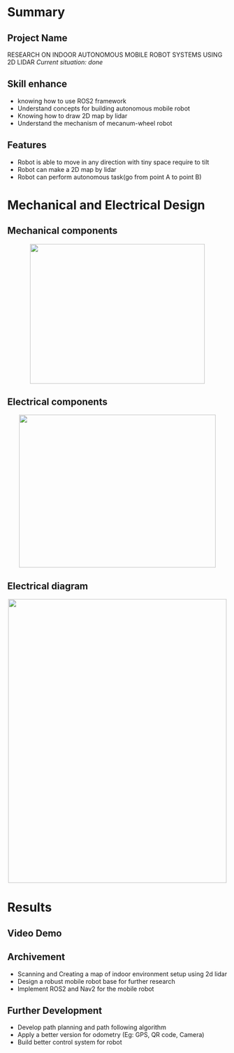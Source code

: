 # Summary
## Project Name
 RESEARCH ON INDOOR AUTONOMOUS MOBILE ROBOT SYSTEMS USING 2D LIDAR
 *Current situation: done*

## Skill enhance 
 * knowing how to use ROS2 framework
 * Understand concepts for building autonomous mobile robot
 * Knowing how to draw 2D map by lidar
 * Understand the mechanism of mecanum-wheel robot 
 
 
## Features 
 * Robot is able to move in any direction with tiny space require to tilt
 * Robot can make a 2D map by lidar
 * Robot can perform autonomous task(go from point A to point B)
 
# Mechanical and Electrical Design

## Mechanical components

<p align="center">
  <img width="400" height="320" src="https://github.com/user-attachments/assets/4cc82188-1f7f-402a-8c20-394459f26377">
</p>

## Electrical components

<p align="center">
  <img width="450" height="350" src="https://github.com/user-attachments/assets/7f741883-bedd-4ccd-8749-422e149f67d7">
</p>

## Electrical diagram

<p align="center">
  <img width="500" height="650" src="https://github.com/user-attachments/assets/2a0363ac-a126-41fa-939b-4a1879bf81a5">
</p>


# Results

## Video Demo

  

## Archivement 

* Scanning and Creating a map of indoor environment setup using 2d lidar
* Design a robust mobile robot base for further research
* Implement ROS2 and Nav2 for the mobile robot

## Further Development 

* Develop path planning and path following algorithm
* Apply a better version for odometry (Eg: GPS, QR code, Camera)
* Build better control system for robot







